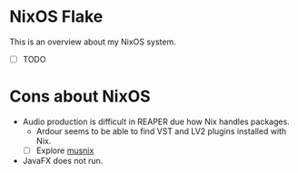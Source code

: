 # NixOS Flake

This is an overview about my NixOS system.

- [ ] TODO

# Cons about NixOS

- Audio production is difficult in REAPER due how Nix handles packages.
  - Ardour seems to be able to find VST and LV2 plugins installed with Nix.
  - [ ] Explore [musnix](https://github.com/musnix/musnix)
- JavaFX does not run.

<!-- Local Variables: -->
<!-- jinx-local-words: "Ardour Cloudflare JavaFX NixOS" -->
<!-- End: -->
